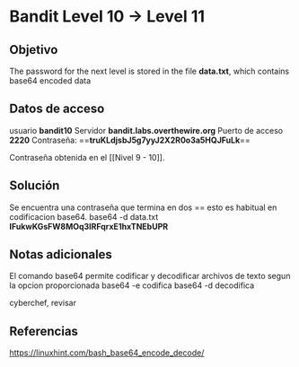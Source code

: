 # Bandit Level 10 → Level 11

## Objetivo
The password for the next level is stored in the file **data.txt**, which contains base64 encoded data

## Datos de acceso
usuario **bandit10**
Servidor **bandit.labs.overthewire.org**
Puerto de acceso **2220**
Contraseña: ==**truKLdjsbJ5g7yyJ2X2R0o3a5HQJFuLk**==

Contraseña obtenida en el [[Nivel 9 - 10]].

## Solución
Se encuentra una contraseña que termina en dos == esto es habitual en codificacion base64.
base64 -d data.txt
**IFukwKGsFW8MOq3IRFqrxE1hxTNEbUPR**

## Notas adicionales
El comando base64 permite codificar y decodificar archivos de texto segun la opcion proporcionada
base64 -e codifica
base64 -d decodifica

cyberchef, revisar

## Referencias
https://linuxhint.com/bash_base64_encode_decode/